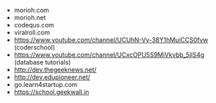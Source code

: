 - morioh.com
- morioh.net
- codequs.com
- viralroll.com
- https://www.youtube.com/channel/UCUhN-Vy-38Y1hMuiCCS0fvw (coderschool)
- https://www.youtube.com/channel/UCxcOPU5S9MiVkvbb_5jlS4g (database tutorials)
- http://dev.thegeeknews.net/
- http://dev.edupioneer.net/
- go.learn4startup.com
- https://school.geekwall.in
